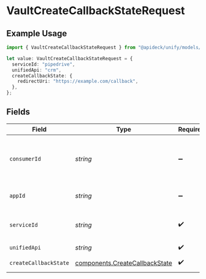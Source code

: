 # VaultCreateCallbackStateRequest

## Example Usage

```typescript
import { VaultCreateCallbackStateRequest } from "@apideck/unify/models/operations";

let value: VaultCreateCallbackStateRequest = {
  serviceId: "pipedrive",
  unifiedApi: "crm",
  createCallbackState: {
    redirectUri: "https://example.com/callback",
  },
};
```

## Fields

| Field                                                                            | Type                                                                             | Required                                                                         | Description                                                                      | Example                                                                          |
| -------------------------------------------------------------------------------- | -------------------------------------------------------------------------------- | -------------------------------------------------------------------------------- | -------------------------------------------------------------------------------- | -------------------------------------------------------------------------------- |
| `consumerId`                                                                     | *string*                                                                         | :heavy_minus_sign:                                                               | ID of the consumer which you want to get or push data from                       | test-consumer                                                                    |
| `appId`                                                                          | *string*                                                                         | :heavy_minus_sign:                                                               | The ID of your Unify application                                                 | dSBdXd2H6Mqwfg0atXHXYcysLJE9qyn1VwBtXHX                                          |
| `serviceId`                                                                      | *string*                                                                         | :heavy_check_mark:                                                               | Service ID of the resource to return                                             | pipedrive                                                                        |
| `unifiedApi`                                                                     | *string*                                                                         | :heavy_check_mark:                                                               | Unified API                                                                      | crm                                                                              |
| `createCallbackState`                                                            | [components.CreateCallbackState](../../models/components/createcallbackstate.md) | :heavy_check_mark:                                                               | Callback state data                                                              |                                                                                  |